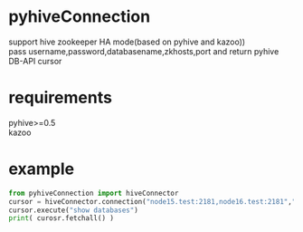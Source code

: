 # pyhiveConnection
support hive zookeeper HA mode(based on pyhive and kazoo)) \
pass username,password,databasename,zkhosts,port and return pyhive DB-API cursor
# requirements
pyhive>=0.5 \
kazoo
# example
```python
from pyhiveConnection import hiveConnector
cursor = hiveConnector.connection("node15.test:2181,node16.test:2181","/hiveserver2","serverUri","admin",None,databasename)
cursor.execute("show databases")
print( curosr.fetchall() )
```
